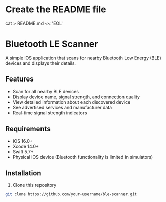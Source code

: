 # Create the README file
cat > README.md << 'EOL'
# Bluetooth LE Scanner

A simple iOS application that scans for nearby Bluetooth Low Energy (BLE) devices and displays their details.

## Features

- Scan for all nearby BLE devices
- Display device name, signal strength, and connection quality
- View detailed information about each discovered device
- See advertised services and manufacturer data
- Real-time signal strength indicators

## Requirements

- iOS 16.0+
- Xcode 14.0+
- Swift 5.7+
- Physical iOS device (Bluetooth functionality is limited in simulators)

## Installation

1. Clone this repository
```bash
git clone https://github.com/your-username/ble-scanner.git
